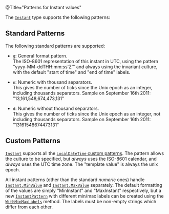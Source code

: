 @Title="Patterns for Instant values"

The [`Instant`](noda-type://NodaTime.Instant) type supports the following patterns:

Standard Patterns
-----------------

The following standard patterns are supported:

- `g`: General format pattern.  
  The ISO-8601 representation of this instant in UTC, using the
  pattern "yyyy-MM-ddTHH:mm:ss'Z'" and always using the invariant culture,
  with the default "start of time" and "end of time" labels.
  
- `n`: Numeric with thousand separators.  
  This gives the number of ticks since the Unix epoch as an integer,
  including thousands separators. Sample on September 16th 2011:
  "13,161,548,674,473,131"
  
- `d`: Numeric without thousand separators.  
  This gives the number of ticks since the Unix epoch as an integer,
  not including thousands separators. Sample on September 16th 2011:
  "13161548674473131"

Custom Patterns
---------------

[`Instant`](noda-type://NodaTime.Instant) supports all the [`LocalDateTime` custom patterns](localdatetime-patterns.html).
The pattern allows the culture to be specified, but *always* uses the ISO-8601 calendar, and *always* uses the UTC
time zone. The "template value" is always the unix epoch.

All instant patterns (other than the standard *numeric* ones) handle [`Instant.MinValue`](noda-property://NodaTime.Instant.MinValue)
and [`Instant.MaxValue`](noda-property://NodaTime.Instant.MaxValue) separately. The default formatting of the values
are simply "MinInstant" and "MaxInstant" respectively, but a new
[`InstantPattern`](noda-type://NodaTime.Text.InstantPattern) with different min/max labels 
can be created using the [`WithMinMaxLabels`](noda-type://NodaTime.Text.InstantPattern.WithMinMaxLabels#NodaTime_Text_InstantPattern_WithMinMaxLabels_System_String_System_String_) method.
The labels must be non-empty strings which differ from each other.
